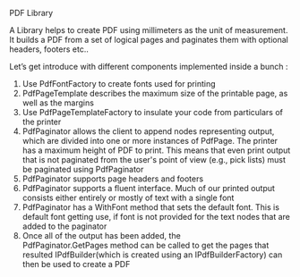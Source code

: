 PDF Library

A Library helps to create PDF using millimeters as the unit of measurement. It builds a PDF from a set of logical pages and paginates them with optional headers, footers etc..

Let’s get introduce with different components implemented inside a bunch :

1. Use PdfFontFactory to create fonts used for printing
2. PdfPageTemplate describes the maximum size of the printable page, as well as the margins
3. Use PdfPageTemplateFactory to insulate your code from particulars of the printer
4. PdfPaginator allows the client to append nodes representing output, which are divided into one or more instances of PdfPage. The printer has a maximum height of PDF to print. This means that even print output that is not paginated from the user's point of view (e.g., pick lists) must be paginated using PdfPaginator
5. PdfPaginator supports page headers and footers
6. PdfPaginator supports a fluent interface. Much of our printed output consists either entirely or mostly of text with a single font
7. PdfPaginator has a WithFont method that sets the default font. This is default font getting use, if font is not provided for the text nodes that are added to the paginator
8. Once all of the output has been added, the PdfPaginator.GetPages method can be called to get the pages that resulted IPdfBuilder(which is created using an IPdfBuilderFactory) can then be used to create a PDF
